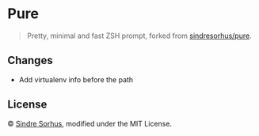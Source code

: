 # Pure

> Pretty, minimal and fast ZSH prompt, forked from [sindresorhus/pure](https://github.com/sindresorhus/pure).

## Changes

- Add virtualenv info before the path

## License

© [Sindre Sorhus](http://sindresorhus.com), modified under the MIT License.
